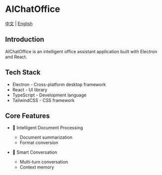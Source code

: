 # AIChatOffice

[中文](README.md) | [English](README_EN.md)

## Introduction
AIChatOffice is an intelligent office assistant application built with Electron and React.

## Tech Stack
- Electron - Cross-platform desktop framework
- React - UI library
- TypeScript - Development language
- TailwindCSS - CSS framework

## Core Features
- 📝 Intelligent Document Processing
  - Document summarization
  - Format conversion

- 💬 Smart Conversation
  - Multi-turn conversation
  - Context memory 